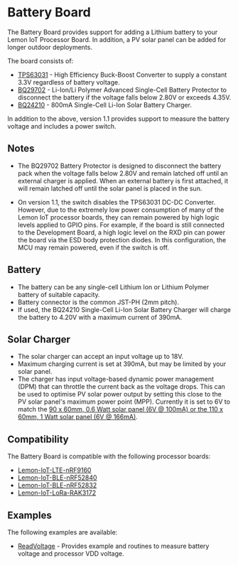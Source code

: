 # Battery Board

The Battery Board provides support for adding a Lithium battery to your Lemon IoT Processor Board. In addition, a PV solar panel can be added for longer outdoor deployments.

The board consists of:
* [TPS63031](https://www.ti.com/product/TPS63031) - High Efficiency Buck-Boost Converter to supply a constant 3.3V regardless of battery voltage.
* [BQ29702](https://www.ti.com/product/BQ2970) - Li-Ion/Li Polymer Advanced Single-Cell Battery Protector to disconnect the battery if the voltage falls below 2.80V or exceeds 4.35V.
* [BQ24210](https://www.ti.com/product/BQ24210) - 800mA Single-Cell Li-Ion Solar Battery Charger.

In addition to the above, version 1.1 provides support to measure the battery voltage and includes a power switch.

## Notes

* The BQ29702 Battery Protector is designed to disconnect the battery pack when the voltage falls below 2.80V and remain latched off until an external charger is applied. When an external battery is first attached, it will remain latched off until the solar panel is placed in the sun.

* On version 1.1, the switch disables the TPS63031 DC-DC Converter. However, due to the extremely low power consumption of many of the Lemon IoT processor boards, they can remain powered by high logic levels applied to GPIO pins. For example, if the board is still connected to the Development Board, a high logic level on the RXD pin can power the board via the ESD body protection diodes. In this configuration, the MCU may remain powered, even if the switch is off.

## Battery

* The battery can be any single-cell Lithium Ion or Lithium Polymer battery of suitable capacity.
* Battery connector is the common JST-PH (2mm pitch).
* If used, the BQ24210 Single-Cell Li-Ion Solar Battery Charger will charge the battery to 4.20V with a maximum current of 390mA.

## Solar Charger

* The solar charger can accept an input voltage up to 18V. 
* Maximum charging current is set at 390mA, but may be limited by your solar panel. 
* The charger has input voltage-based dynamic power management (DPM) that can throttle the current back as the voltage drops. This can be used to optimise PV solar power output by setting this close to the PV solar panel's maximum power point (MPP). Currently it is set to 6V to match the [90 x 60mm, 0.6 Watt solar panel (6V @ 100mA) or the 110 x 60mm, 1 Watt solar panel (6V @ 166mA)](https://lemon-iot.com/index.php/product/lemon-iot-accessory-6v-solar-pv-panels/).   

## Compatibility

The Battery Board is compatible with the following processor boards:
* [Lemon-IoT-LTE-nRF9160](https://github.com/aaron-mohtar-co/Lemon-IoT-LTE-nRF9160)
* [Lemon-IoT-BLE-nRF52840](https://github.com/aaron-mohtar-co/Lemon-IoT-BLE-nRF52840)
* [Lemon-IoT-BLE-nRF52832](https://github.com/aaron-mohtar-co/Lemon-IoT-BLE-nRF52832)
* [Lemon-IoT-LoRa-RAK3172](https://github.com/aaron-mohtar-co/Lemon-IoT-LoRa-RAK3172)
  
## Examples

The following examples are available:

* [ReadVoltage](https://github.com/aaron-mohtar-co/Lemon-IoT-Accessories/tree/main/Battery-Board/Examples/ReadVoltage) - Provides example and routines to measure battery voltage and processor VDD voltage.
